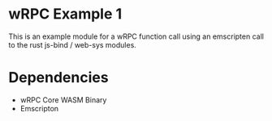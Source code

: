 # wRPC Example 1

This is an example module for a wRPC function call using an emscripten call to
the rust js-bind / web-sys modules.

# Dependencies

- wRPC Core WASM Binary
- Emscripton
